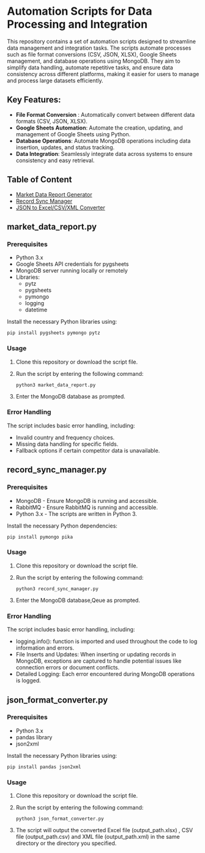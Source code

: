 
# Automation Scripts for Data Processing and Integration

This repository contains a set of automation scripts designed to streamline data management and integration tasks. The scripts automate processes such as file format conversions (CSV, JSON, XLSX), Google Sheets management, and database operations using MongoDB. They aim to simplify data handling, automate repetitive tasks, and ensure data consistency across different platforms, making it easier for users to manage and process large datasets efficiently.

## Key Features:
* **File Format Conversion** : Automatically convert between different data formats (CSV, JSON, XLSX).
* **Google Sheets Automation**: Automate the creation, updating, and management of Google Sheets using Python.
* **Database Operations**: Automate MongoDB operations including data insertion, updates, and status tracking.
* **Data Integration**: Seamlessly integrate data across systems to ensure consistency and easy retrieval.

## Table of Content
* [Market Data Report Generator](#market_data_reportpy)
* [Record Sync Manager](#record_sync_managerpy)
* [JSON to Excel/CSV/XML Converter](#json_format_converterpy)

## market_data_report.py

### Prerequisites
* Python 3.x
* Google Sheets API credentials for pygsheets
* MongoDB server running locally or remotely
* Libraries:
   * pytz
   * pygsheets
   * pymongo
   * logging
   * datetime

Install the necessary Python libraries using:

~~~ 
pip install pygsheets pymongo pytz 
~~~

### Usage

1. Clone this repository or download the script file.
2. Run the script by entering the following command:

    ~~~
    python3 market_data_report.py
    ~~~
3. Enter the MongoDB database as prompted.

### Error Handling
The script includes basic error handling, including:
* Invalid country and frequency choices.
* Missing data handling for specific fields.
* Fallback options if certain competitor data is unavailable.

## record_sync_manager.py
### Prerequisites
* MongoDB - Ensure MongoDB is running and accessible.
* RabbitMQ - Ensure RabbitMQ is running and accessible.
* Python 3.x - The scripts are written in Python 3.

Install the necessary Python dependencies:
```
pip install pymongo pika
```
### Usage

1. Clone this repository or download the script file.
2. Run the script by entering the following command:

    ~~~
    python3 record_sync_manager.py
    ~~~
3. Enter the MongoDB database,Qeue as prompted.

### Error Handling
The script includes basic error handling, including:
* logging.info(): function is imported and used throughout the code to log information and errors.
* File Inserts and Updates: When inserting or updating records in MongoDB, exceptions are captured to handle potential issues like connection errors or document conflicts.
* Detailed Logging: Each error encountered during MongoDB operations is logged.

## json_format_converter.py
### Prerequisites
* Python 3.x
* pandas library
* json2xml
  
Install the necessary Python libraries using:

~~~ 
pip install pandas json2xml
~~~

### Usage

1. Clone this repository or download the script file.
2. Run the script by entering the following command:

    ~~~
    python3 json_format_converter.py
    ~~~
3. The script will output the converted Excel file (output_path.xlsx) , CSV file (output_path.csv) and XML file (output_path.xml) in the same directory or the directory you specified.
